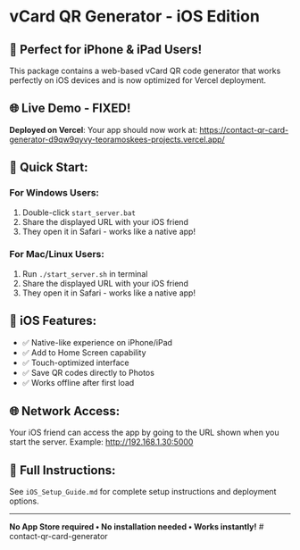 # vCard QR Generator - iOS Edition

## 🎯 Perfect for iPhone & iPad Users!

This package contains a web-based vCard QR code generator that works perfectly on iOS devices and is now optimized for Vercel deployment.

## 🌐 Live Demo - FIXED!

**Deployed on Vercel**: Your app should now work at: https://contact-qr-card-generator-d9qw9qyvy-teoramoskees-projects.vercel.app/

## 🚀 Quick Start:

### For Windows Users:

1. Double-click `start_server.bat`
2. Share the displayed URL with your iOS friend
3. They open it in Safari - works like a native app!

### For Mac/Linux Users:

1. Run `./start_server.sh` in terminal
2. Share the displayed URL with your iOS friend
3. They open it in Safari - works like a native app!

## 📱 iOS Features:

- ✅ Native-like experience on iPhone/iPad
- ✅ Add to Home Screen capability
- ✅ Touch-optimized interface
- ✅ Save QR codes directly to Photos
- ✅ Works offline after first load

## 🌐 Network Access:

Your iOS friend can access the app by going to the URL shown when you start the server.
Example: http://192.168.1.30:5000

## 📖 Full Instructions:

See `iOS_Setup_Guide.md` for complete setup instructions and deployment options.

---

**No App Store required • No installation needed • Works instantly!**
#   c o n t a c t - q r - c a r d - g e n e r a t o r 
 
 

